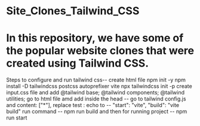 # Site_Clones_Tailwind_CSS
In this repository, we have some of the popular website clones that were created using Tailwind CSS.
====================================================================================================
Steps to configure and run tailwind css--
create html file
npm init -y
npm install -D tailwindcss postcss autoprefixer vite
npx tailwindcss init -p
create input.css file and add
@tailwind base;
@tailwind components;
@tailwind utilities;
go to html file amd add inside the head -- <link rel="stylesheet" href="input.css">
go to tailwind config.js and  content: ["*"],
replace test : echo to 	--				 "start": "vite",
    		      					 "build": "vite build"
run command -- npm run build
and then for running project -- npm run start

